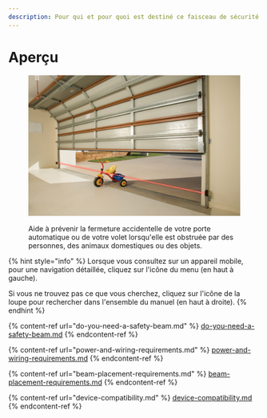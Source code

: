 ```yaml
---
description: Pour qui et pour quoi est destiné ce faisceau de sécurité ?
---
```


# Aperçu

<figure><img src="../.gitbook/assets/safetyinfraredbeam_retouched-no-antennae.jpg" alt=""><figcaption><p>Aide à prévenir la fermeture accidentelle de votre porte automatique ou de votre volet lorsqu'elle est obstruée par des personnes, des animaux domestiques ou des objets.</p></figcaption></figure>

{% hint style="info" %}
Lorsque vous consultez sur un appareil mobile, pour une navigation détaillée, cliquez sur l'icône du menu (en haut à gauche).

Si vous ne trouvez pas ce que vous cherchez, cliquez sur l'icône de la loupe pour rechercher dans l'ensemble du manuel (en haut à droite).
{% endhint %}

{% content-ref url="do-you-need-a-safety-beam.md" %}
[do-you-need-a-safety-beam.md](do-you-need-a-safety-beam.md)
{% endcontent-ref %}

{% content-ref url="power-and-wiring-requirements.md" %}
[power-and-wiring-requirements.md](power-and-wiring-requirements.md)
{% endcontent-ref %}

{% content-ref url="beam-placement-requirements.md" %}
[beam-placement-requirements.md](beam-placement-requirements.md)
{% endcontent-ref %}

{% content-ref url="device-compatibility.md" %}
[device-compatibility.md](device-compatibility.md)
{% endcontent-ref %}
